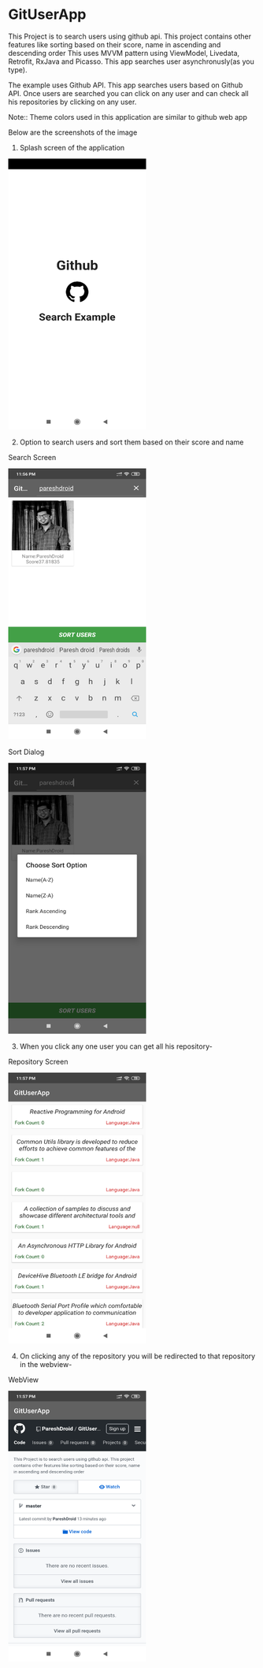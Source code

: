 # GitUserApp


This Project is to search users using github api. This project contains other features like sorting based on their score, name in ascending and descending order
This uses MVVM pattern using ViewModel, Livedata, Retrofit, RxJava and Picasso. This app searches user asynchronusly(as you type).

The example uses Github API. This app searches users based on Github API. Once users are searched you can click on any user
and can check all his repositories by clicking on any user.

Note:: Theme colors used in this application are similar to github web app

Below are the screenshots of the image
1) Splash screen of the application

<img src="Images/git_splash.png" height="550" width="280">

2) Option to search users and sort them based on their score and name

Search Screen

<img src="Images/git_search2.png" height="550" width="280">

Sort Dialog

<img src="Images/git_sort.png" height="550" width="280">

3) When you click any one user you can get all his repository-

Repository Screen

<img src="Images/git_repo.png" height="550" width="280">

4) On clicking any of the repository you will be redirected to that repository in the webview-

WebView

<img src="Images/git_webpage.png" height="550" width="280">

